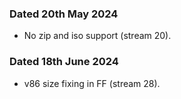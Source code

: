 ### Dated 20th May 2024

- No zip and iso support (stream 20).

### Dated 18th June 2024

- v86 size fixing in FF (stream 28).
